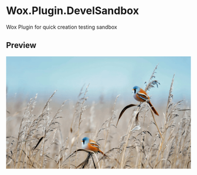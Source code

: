 # Wox.Plugin.DevelSandbox

Wox Plugin for quick creation testing sandbox 

## Preview

![](preview.gif)



